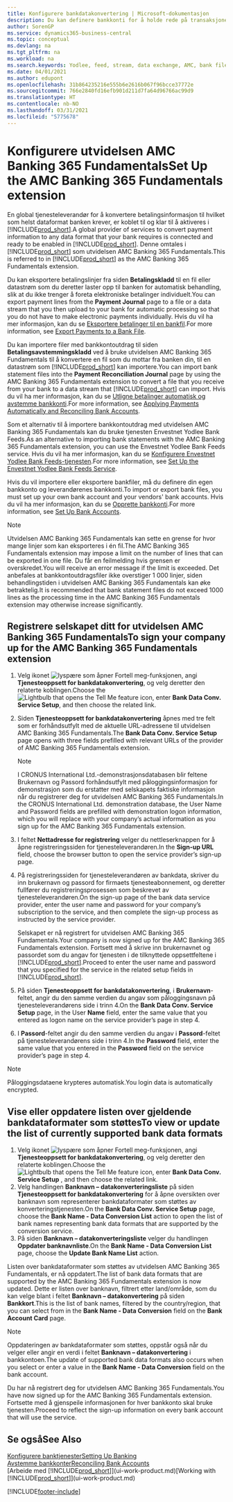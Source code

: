 ```yaml
---
title: Konfigurere bankdatakonvertering | Microsoft-dokumentasjon
description: Du kan definere bankkonti for å holde rede på transaksjoner og importere eller eksportere bankfeeder, for eksempel Yodlee.
author: SorenGP
ms.service: dynamics365-business-central
ms.topic: conceptual
ms.devlang: na
ms.tgt_pltfrm: na
ms.workload: na
ms.search.keywords: Yodlee, feed, stream, data exchange, AMC, bank file import, bank file export, re-export, bank transfer, AMC, AMC Banking 365 Fundamentals extension, funds transfer
ms.date: 04/01/2021
ms.author: edupont
ms.openlocfilehash: 31b864235216e555b6e2616b067f96bcce37772e
ms.sourcegitcommit: 766e2840fd16efb901d211d7fa64d96766ac99d9
ms.translationtype: HT
ms.contentlocale: nb-NO
ms.lasthandoff: 03/31/2021
ms.locfileid: "5775678"
---
```

# <a name="set-up-the-amc-banking-365-fundamentals-extension"></a><span data-ttu-id="48859-103">Konfigurere utvidelsen AMC Banking 365 Fundamentals</span><span class="sxs-lookup"><span data-stu-id="48859-103">Set Up the AMC Banking 365 Fundamentals extension</span></span>
<span data-ttu-id="48859-104">En global tjenesteleverandør for å konvertere betalingsinformasjon til hvilket som helst dataformat banken krever, er koblet til og klar til å aktiveres i [!INCLUDE[prod_short](includes/prod_short.md)].</span><span class="sxs-lookup"><span data-stu-id="48859-104">A global provider of services to convert payment information to any data format that your bank requires is connected and ready to be enabled in [!INCLUDE[prod_short](includes/prod_short.md)].</span></span> <span data-ttu-id="48859-105">Denne omtales i [!INCLUDE[prod_short](includes/prod_short.md)] som utvidelsen AMC Banking 365 Fundamentals.</span><span class="sxs-lookup"><span data-stu-id="48859-105">This is referred to in [!INCLUDE[prod_short](includes/prod_short.md)] as the AMC Banking 365 Fundamentals extension.</span></span>

<span data-ttu-id="48859-106">Du kan eksportere betalingslinjer fra siden **Betalingskladd** til en fil eller datastrøm som du deretter laster opp til banken for automatisk behandling, slik at du ikke trenger å foreta elektroniske betalinger individuelt.</span><span class="sxs-lookup"><span data-stu-id="48859-106">You can export payment lines from the **Payment Journal** page to a file or a data stream that you then upload to your bank for automatic processing so that you do not have to make electronic payments individually.</span></span> <span data-ttu-id="48859-107">Hvis du vil ha mer informasjon, kan du se [Eksportere betalinger til en bankfil](finance-make-payments-with-bank-data-conversion-service-or-sepa-credit-transfer.md#exporting-payments-to-a-bank-file).</span><span class="sxs-lookup"><span data-stu-id="48859-107">For more information, see [Export Payments to a Bank File](finance-make-payments-with-bank-data-conversion-service-or-sepa-credit-transfer.md#exporting-payments-to-a-bank-file).</span></span>

<span data-ttu-id="48859-108">Du kan importere filer med bankkontoutdrag til siden **Betalingsavstemmingskladd** ved å bruke utvidelsen AMC Banking 365 Fundamentals til å konvertere en fil som du mottar fra banken din, til en datastrøm som [!INCLUDE[prod_short](includes/prod_short.md)] kan importere.</span><span class="sxs-lookup"><span data-stu-id="48859-108">You can import bank statement files into the **Payment Reconciliation Journal** page by using the AMC Banking 365 Fundamentals extension to convert a file that you receive from your bank to a data stream that [!INCLUDE[prod_short](includes/prod_short.md)] can import.</span></span> <span data-ttu-id="48859-109">Hvis du vil ha mer informasjon, kan du se [Utligne betalinger automatisk og avstemme bankkonti](receivables-apply-payments-auto-reconcile-bank-accounts.md).</span><span class="sxs-lookup"><span data-stu-id="48859-109">For more information, see [Applying Payments Automatically and Reconciling Bank Accounts](receivables-apply-payments-auto-reconcile-bank-accounts.md).</span></span>

<span data-ttu-id="48859-110">Som et alternativ til å importere bankkontoutdrag med utvidelsen AMC Banking 365 Fundamentals kan du bruke tjenesten Envestnet Yodlee Bank Feeds.</span><span class="sxs-lookup"><span data-stu-id="48859-110">As an alternative to importing bank statements with the AMC Banking 365 Fundamentals extension, you can use the Envestnet Yodlee Bank Feeds service.</span></span> <span data-ttu-id="48859-111">Hvis du vil ha mer informasjon, kan du se [Konfigurere Envestnet Yodlee Bank Feeds-tjenesten](bank-how-setup-bank-statement-service.md).</span><span class="sxs-lookup"><span data-stu-id="48859-111">For more information, see [Set Up the Envestnet Yodlee Bank Feeds Service](bank-how-setup-bank-statement-service.md).</span></span>

<span data-ttu-id="48859-112">Hvis du vil importere eller eksportere bankfiler, må du definere din egen bankkonto og leverandørenes bankkonti.</span><span class="sxs-lookup"><span data-stu-id="48859-112">To import or export bank files, you must set up your own bank account and your vendors' bank accounts.</span></span> <span data-ttu-id="48859-113">Hvis du vil ha mer informasjon, kan du se [Opprette bankkonti](bank-how-setup-bank-accounts.md).</span><span class="sxs-lookup"><span data-stu-id="48859-113">For more information, see [Set Up Bank Accounts](bank-how-setup-bank-accounts.md).</span></span>

> [!NOTE]  
> <span data-ttu-id="48859-114">Utvidelsen AMC Banking 365 Fundamentals kan sette en grense for hvor mange linjer som kan eksporteres i én fil.</span><span class="sxs-lookup"><span data-stu-id="48859-114">The AMC Banking 365 Fundamentals extension may impose a limit on the number of lines that can be exported in one file.</span></span> <span data-ttu-id="48859-115">Du får en feilmelding hvis grensen er overskredet.</span><span class="sxs-lookup"><span data-stu-id="48859-115">You will receive an error message if the limit is exceeded.</span></span> <span data-ttu-id="48859-116">Det anbefales at bankkontoutdragsfiler ikke overstiger 1 000 linjer, siden behandlingstiden i utvidelsen AMC Banking 365 Fundamentals kan øke betraktelig.</span><span class="sxs-lookup"><span data-stu-id="48859-116">It is recommended that bank statement files do not exceed 1000 lines as the processing time in the AMC Banking 365 Fundamentals extension may otherwise increase significantly.</span></span>

## <a name="to-sign-your-company-up-for-the-amc-banking-365-fundamentals-extension"></a><span data-ttu-id="48859-117">Registrere selskapet ditt for utvidelsen AMC Banking 365 Fundamentals</span><span class="sxs-lookup"><span data-stu-id="48859-117">To sign your company up for the AMC Banking 365 Fundamentals extension</span></span>
1. <span data-ttu-id="48859-118">Velg ikonet ![lyspære som åpner Fortell meg-funksjonen](media/ui-search/search_small.png "Fortell hva du vil gjøre"), angi **Tjenesteoppsett for bankdatakonvertering**, og velg deretter den relaterte koblingen.</span><span class="sxs-lookup"><span data-stu-id="48859-118">Choose the ![Lightbulb that opens the Tell Me feature](media/ui-search/search_small.png "Tell me what you want to do") icon, enter **Bank Data Conv. Service Setup**, and then choose the related link.</span></span>  
2. <span data-ttu-id="48859-119">Siden **Tjenesteoppsett for bankdatakonvertering** åpnes med tre felt som er forhåndsutfylt med de aktuelle URL-adressene til utvidelsen AMC Banking 365 Fundamentals.</span><span class="sxs-lookup"><span data-stu-id="48859-119">The **Bank Data Conv. Service Setup** page opens with three fields prefilled with relevant URLs of the provider of AMC Banking 365 Fundamentals extension.</span></span>

    > [!NOTE]  
    >   <span data-ttu-id="48859-120">I CRONUS International Ltd.-demonstrasjonsdatabasen blir feltene Brukernavn og Passord forhåndsutfylt med påloggingsinformasjon for demonstrasjon som du erstatter med selskapets faktiske informasjon når du registrerer deg for utvidelsen AMC Banking 365 Fundamentals.</span><span class="sxs-lookup"><span data-stu-id="48859-120">In the CRONUS International Ltd. demonstration database, the User Name and Password fields are prefilled with demonstration logon information, which you will replace with your company’s actual information as you sign up for the AMC Banking 365 Fundamentals extension.</span></span>
3. <span data-ttu-id="48859-121">I feltet **Nettadresse for registrering** velger du nettleserknappen for å åpne registreringssiden for tjenesteleverandøren.</span><span class="sxs-lookup"><span data-stu-id="48859-121">In the **Sign-up URL** field, choose the browser button to open the service provider’s sign-up page.</span></span>  
4. <span data-ttu-id="48859-122">På registreringssiden for tjenesteleverandøren av bankdata, skriver du inn brukernavn og passord for firmaets tjenesteabonnement, og deretter fullfører du registreringsprosessen som beskrevet av tjenesteleverandøren.</span><span class="sxs-lookup"><span data-stu-id="48859-122">On the sign-up page of the bank data service provider, enter the user name and password for your company’s subscription to the service, and then complete the sign-up process as instructed by the service provider.</span></span>

    <span data-ttu-id="48859-123">Selskapet er nå registrert for utvidelsen AMC Banking 365 Fundamentals.</span><span class="sxs-lookup"><span data-stu-id="48859-123">Your company is now signed up for the AMC Banking 365 Fundamentals extension.</span></span> <span data-ttu-id="48859-124">Fortsett med å skrive inn brukernavnet og passordet som du angav for tjenesten i de tilknyttede oppsettfeltene i [!INCLUDE[prod_short](includes/prod_short.md)].</span><span class="sxs-lookup"><span data-stu-id="48859-124">Proceed to enter the user name and password that you specified for the service in the related setup fields in [!INCLUDE[prod_short](includes/prod_short.md)].</span></span>

5. <span data-ttu-id="48859-125">På siden **Tjenesteoppsett for bankdatakonvertering**, i **Brukernavn**-feltet, angir du den samme verdien du angav som påloggingsnavn på tjenesteleverandørens side i trinn 4.</span><span class="sxs-lookup"><span data-stu-id="48859-125">On the **Bank Data Conv. Service Setup** page, in the User **Name** field, enter the same value that you entered as logon name on the service provider’s page in step 4.</span></span>
6. <span data-ttu-id="48859-126">I **Passord**-feltet angir du den samme verdien du angav i **Passord**-feltet på tjenesteleverandørens side i trinn 4.</span><span class="sxs-lookup"><span data-stu-id="48859-126">In the **Password** field, enter the same value that you entered in the **Password** field on the service provider’s page in step 4.</span></span>

> [!NOTE]  
> <span data-ttu-id="48859-127">Påloggingsdataene krypteres automatisk.</span><span class="sxs-lookup"><span data-stu-id="48859-127">You login data is automatically encrypted.</span></span>

## <a name="to-view-or-update-the-list-of-currently-supported-bank-data-formats"></a><span data-ttu-id="48859-128">Vise eller oppdatere listen over gjeldende bankdataformater som støttes</span><span class="sxs-lookup"><span data-stu-id="48859-128">To view or update the list of currently supported bank data formats</span></span>
1. <span data-ttu-id="48859-129">Velg ikonet ![lyspære som åpner Fortell meg-funksjonen](media/ui-search/search_small.png "Fortell hva du vil gjøre"), angi **Tjenesteoppsett for bankdatakonvertering**, og velg deretter den relaterte koblingen.</span><span class="sxs-lookup"><span data-stu-id="48859-129">Choose the ![Lightbulb that opens the Tell Me feature](media/ui-search/search_small.png "Tell me what you want to do") icon, enter **Bank Data Conv. Service Setup** , and then choose the related link.</span></span>
2. <span data-ttu-id="48859-130">Velg handlingen **Banknavn – datakonverteringsliste** på siden **Tjenesteoppsett for bankdatakonvertering** for å åpne oversikten over banknavn som representerer bankdataformater som støttes av konverteringstjenesten.</span><span class="sxs-lookup"><span data-stu-id="48859-130">On the **Bank Data Conv. Service Setup** page, choose the **Bank Name - Data Conversion List** action to open the list of bank names representing bank data formats that are supported by the conversion service.</span></span>
3. <span data-ttu-id="48859-131">På siden **Banknavn – datakonverteringsliste** velger du handlingen **Oppdater banknavnliste**.</span><span class="sxs-lookup"><span data-stu-id="48859-131">On the **Bank Name - Data Conversion List** page, choose the **Update Bank Name List** action.</span></span>

<span data-ttu-id="48859-132">Listen over bankdataformater som støttes av utvidelsen AMC Banking 365 Fundamentals, er nå oppdatert.</span><span class="sxs-lookup"><span data-stu-id="48859-132">The list of bank data formats that are supported by the AMC Banking 365 Fundamentals extension is now updated.</span></span> <span data-ttu-id="48859-133">Dette er listen over banknavn, filtrert etter land/område, som du kan velge blant i feltet **Banknavn – datakonvertering** på siden **Bankkort**.</span><span class="sxs-lookup"><span data-stu-id="48859-133">This is the list of bank names, filtered by the country/region, that you can select from in the **Bank Name - Data Conversion** field on the **Bank Account Card** page.</span></span>

> [!NOTE]  
>   <span data-ttu-id="48859-134">Oppdateringen av bankdataformater som støttes, oppstår også når du velger eller angir en verdi i feltet **Banknavn – datakonvertering** i bankkontoen.</span><span class="sxs-lookup"><span data-stu-id="48859-134">The update of supported bank data formats also occurs when you select or enter a value in the **Bank Name - Data Conversion** field on the bank account.</span></span>

<span data-ttu-id="48859-135">Du har nå registrert deg for utvidelsen AMC Banking 365 Fundamentals.</span><span class="sxs-lookup"><span data-stu-id="48859-135">You have now signed up for the AMC Banking 365 Fundamentals extension.</span></span> <span data-ttu-id="48859-136">Fortsette med å gjenspeile informasjonen for hver bankkonto skal bruke tjenesten.</span><span class="sxs-lookup"><span data-stu-id="48859-136">Proceed to reflect the sign-up information on every bank account that will use the service.</span></span>

## <a name="see-also"></a><span data-ttu-id="48859-137">Se også</span><span class="sxs-lookup"><span data-stu-id="48859-137">See Also</span></span>
[<span data-ttu-id="48859-138">Konfigurere banktjenester</span><span class="sxs-lookup"><span data-stu-id="48859-138">Setting Up Banking</span></span>](bank-setup-banking.md)  
[<span data-ttu-id="48859-139">Avstemme bankkonter</span><span class="sxs-lookup"><span data-stu-id="48859-139">Reconciling Bank Accounts</span></span>](bank-manage-bank-accounts.md)  
<span data-ttu-id="48859-140">[Arbeide med [!INCLUDE[prod_short](includes/prod_short.md)]](ui-work-product.md)</span><span class="sxs-lookup"><span data-stu-id="48859-140">[Working with [!INCLUDE[prod_short](includes/prod_short.md)]](ui-work-product.md)</span></span>


[!INCLUDE[footer-include](includes/footer-banner.md)]